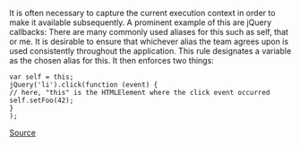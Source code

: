 It is often necessary to capture the current execution context in order to make it available subsequently. A prominent example of this are jQuery callbacks:
There are many commonly used aliases for this such as self, that or me. It is desirable to ensure that whichever alias the team agrees upon is used consistently throughout the application.
This rule designates a variable as the chosen alias for this. It then enforces two things:

```
var self = this;
jQuery('li').click(function (event) {
// here, "this" is the HTMLElement where the click event occurred self.setFoo(42);
}
);

```

[Source](http://eslint.org/docs/rules/consistent-this)
